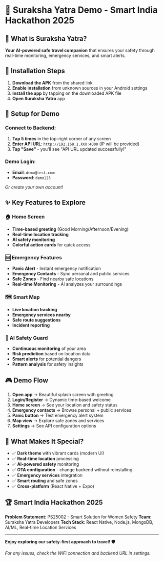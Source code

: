 # 📱 Suraksha Yatra Demo - Smart India Hackathon 2025

## 🎯 What is Suraksha Yatra?
**Your AI-powered safe travel companion** that ensures your safety through real-time monitoring, emergency services, and smart alerts.

## 📲 Installation Steps

1. **Download the APK** from the shared link
2. **Enable installation** from unknown sources in your Android settings
3. **Install the app** by tapping on the downloaded APK file
4. **Open Suraksha Yatra** app

## 🔧 Setup for Demo

### Connect to Backend:
1. **Tap 5 times** in the top-right corner of any screen
2. **Enter API URL**: `http://192.168.1.XXX:4000` (IP will be provided)
3. **Tap "Save"** - you'll see "API URL updated successfully!"

### Demo Login:
- **Email**: `demo@test.com`
- **Password**: `demo123`

*Or create your own account!*

## ✨ Key Features to Explore

### 🏠 **Home Screen**
- **Time-based greeting** (Good Morning/Afternoon/Evening)
- **Real-time location tracking**
- **AI safety monitoring**
- **Colorful action cards** for quick access

### 🆘 **Emergency Features**
- **Panic Alert** - Instant emergency notification
- **Emergency Contacts** - Sync personal and public services
- **Safe Zones** - Find nearby safe locations
- **Real-time Monitoring** - AI analyzes your surroundings

### 🗺️ **Smart Map**
- **Live location tracking**
- **Emergency services nearby**
- **Safe route suggestions**
- **Incident reporting**

### 🤖 **AI Safety Guard**
- **Continuous monitoring** of your area
- **Risk prediction** based on location data
- **Smart alerts** for potential dangers
- **Pattern analysis** for safety insights

## 🎮 Demo Flow

1. **Open app** → Beautiful splash screen with greeting
2. **Login/Register** → Dynamic time-based welcome
3. **Home screen** → See your location and safety status
4. **Emergency contacts** → Browse personal + public services
5. **Panic button** → Test emergency alert system
6. **Map view** → Explore safe zones and services
7. **Settings** → See API configuration options

## 🌟 What Makes It Special?

- ✅ **Dark theme** with vibrant cards (modern UI)
- ✅ **Real-time location** processing
- ✅ **AI-powered safety** monitoring
- ✅ **OTA configuration** - change backend without reinstalling
- ✅ **Emergency services** integration
- ✅ **Smart routing** and safe zones
- ✅ **Cross-platform** (React Native + Expo)

## 🏆 Smart India Hackathon 2025

**Problem Statement**: PS25002 - Smart Solution for Women Safety
**Team**: Suraksha Yatra Developers
**Tech Stack**: React Native, Node.js, MongoDB, AI/ML, Real-time Location Services

---

**Enjoy exploring our safety-first approach to travel! 🛡️**

*For any issues, check the WiFi connection and backend URL in settings.*
